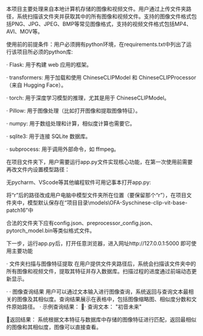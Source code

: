 本项目主要处理来自本地计算机存储的图像和视频文件。用户通过上传文件夹路径，系统扫描该文件夹并获取其中的所有图像和视频文件。支持的图像文件格式包括PNG、JPG、JPEG、BMP等常见图像格式，支持的视频文件格式包括MP4、AVI、MOV等。



使用前的前提条件：用户必须拥有python环境，在requirements.txt中列出了运行该项目所必须的python库:

·  Flask: 用于构建 web 应用的框架。

·  transformers: 用于加载和使用 ChineseCLIPModel 和 ChineseCLIPProcessor（来自 Hugging Face）。

·  torch: 用于深度学习模型的推理，尤其是用于 ChineseCLIPModel。

·  Pillow: 用于图像处理（比如打开图像和提取图像特征）。

·  numpy: 用于数组处理和计算，相似度计算也需要它。

·  sqlite3: 用于连接 SQLite 数据库。

·  subprocess: 用于调用外部命令，如 ffmpeg。



在项目文件夹下，用户需要运行app.py文件实现核心功能，在第一次使用前需要再改文件内设置模型路径：

无pycharm、VScode等其他编程软件可用记事本打开app.py:

将“r”后的路径改成用户电脑中模型文件夹所在位置（要保留那个“r”），在项目文件夹中，模型默认保存在“项目目录\models\OFA-Syschinese-clip-vit-base-patch16”中

合法的文件夹下应有config.json、preprocessor_config.json、pytorch_model.bin等类似格式文件。


下一步，运行app.py后，打开任意浏览器，进入网址http://127.0.0.1:5000 即可使用主要功能

·  文件夹扫描与图像特征提取
在用户提供文件夹路径后，系统会扫描该文件夹中的所有图像和视频文件，提取其特征并存入数据库。扫描过程的进度通过前端动态更新显示。

·  ·  图像查询结果
用户可以通过文本输入进行图像查询，系统返回与查询文本最相关的图像及其相似度。查询结果展示在表格中，包括图像缩略图、相似度分数和文件原始路径。
·  示例查询结果：
·  查询文本： "初音未来"

返回结果： 系统根据文本特征与数据库中存储的图像特征进行匹配，返回最相似的图像和其相似度，图像可以直接查看。
